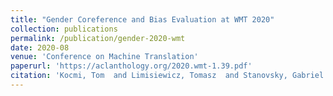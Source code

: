 ```yaml
---
title: "Gender Coreference and Bias Evaluation at WMT 2020"
collection: publications
permalink: /publication/gender-2020-wmt
date: 2020-08
venue: 'Conference on Machine Translation'
paperurl: 'https://aclanthology.org/2020.wmt-1.39.pdf'
citation: 'Kocmi, Tom  and Limisiewicz, Tomasz  and Stanovsky, Gabriel (2021). &quot;Gender Coreference and Bias Evaluation at WMT 2020&quot; <i>WMT 2020</i>.'
---
```


